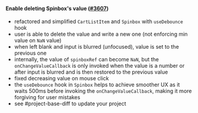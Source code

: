 #### Enable deleting Spinbox's value ([#3607](https://github.com/shopsys/shopsys/pull/3607))

- refactored and simplified `CartListItem` and `Spinbox` with `useDebounce` hook
- user is able to delete the value and write a new one (not enforcing min value on `NaN` value)
- when left blank and input is blurred (unfocused), value is set to the previous one
- internally, the value of `spinboxRef` can become `NaN`, but the `onChangeValueCallback` is only invoked when the value is a number or after input is blurred and is then restored to the previous value
- fixed decreasing value on mouse click
- the `useDebounce` hook in `Spinbox` helps to achieve smoother UX as it waits 500ms before invoking the `onChangeValueCallback`, making it more forgiving for user mistakes
- see #project-base-diff to update your project

